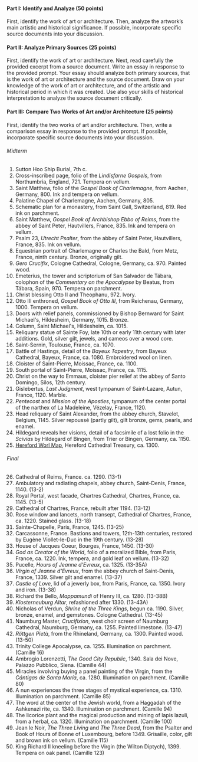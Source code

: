 #### Part I: Identify and Analyze (50 points)

First, identify the work of art or architecture. Then, analyze the artwork’s main artistic and historical significance. If possible, incorporate specific source documents into your discussion.

#### Part II: Analyze Primary Sources (25 points)

First, identify the work of art or architecture. Next, read carefully the provided excerpt from a source document. Write an essay in response to the provided prompt. Your essay should analyze both primary sources, that is the work of art or architecture and the source document. Draw on your knowledge of the work of art or architecture, and of the artistic and historical period in which it was created. Use also your skills of historical interpretation to analyze the source document critically.

#### Part III: Compare Two Works of Art and/or Architecture (25 points)

First, identify the two works of art and/or architecture. Then, write a comparison essay in response to the provided prompt. If possible, incorporate specific source documents into your discussion.

###### Midterm
1. Sutton Hoo Ship Burial, 7th c.
2. Cross-inscribed page, folio of the _Lindisfarne Gospels_, from Northumbria, England, 721. Tempera on vellum.
3. Saint Matthew, folio of the _Gospel Book of Charlemagne_, from Aachen, Germany, 800. Ink and tempera on vellum.
4. Palatine Chapel of Charlemagne, Aachen, Germany, 805.
5. Schematic plan for a monastery, from Saint Gall, Switzerland, 819. Red ink on parchment.
6. Saint Matthew, _Gospel Book of Archbishop Ebbo of Reims_, from the abbey of Saint Peter, Hautvillers, France, 835. Ink and tempera on vellum.
7. Psalm 23, _Utrecht Psalter_, from the abbey of Saint Peter, Hautvillers, France, 835. Ink on vellum.
8. Equestrian portrait of Charlemagne or Charles the Bald, from Metz, France, ninth century. Bronze, originally gilt.
9. _Gero Crucifix_, Cologne Cathedral, Cologne, Germany, ca. 970. Painted wood.
10. Emeterius, the tower and scriptorium of San Salvador de Tábara, colophon of the _Commentary on the Apocalypse_ by Beatus, from Tábara, Spain, 970. Tempera on parchment.
11. Christ blessing Otto II and Theophanu, 972. Ivory.
12. Otto III enthroned, _Gospel Book of Otto III_, from Reichenau, Germany, 1000. Tempera on vellum.
13. Doors with relief panels, commissioned by Bishop Bernward for Saint Michael's, Hildesheim, Germany, 1015. Bronze.
14. Column, Saint Michael's, Hildesheim, ca. 1015.
15. Reliquary statue of Sainte Foy, late 10th or early 11th century with later additions. Gold, silver gilt, jewels, and cameos over a wood core.
16. Saint-Sernin, Toulouse, France, ca. 1070.
17. Battle of Hastings, detail of the _Bayeux Tapestry_, from Bayeux Cathedral, Bayeux, France, ca. 1080. Embroidered wool on linen.
18. Cloister of Saint-Pierre, Moissac, France, ca. 1100.
19. South portal of Saint-Pierre, Moissac, France, ca. 1115.
20. Christ on the way to Emmaus, cloister pier relief at the abbey of Santo Domingo, Silos, 12th century.
21. Gislebertus, _Last Judgment_, west tympanum of Saint-Lazare, Autun, France, 1120. Marble.
22. _Pentecost_ and _Mission of the Apostles_, tympanum of the center portal of the narthex of La Madeleine, Vézelay, France, 1120.
23. Head reliquary of Saint Alexander, from the abbey church, Stavelot, Belgium, 1145. Silver repoussé (partly gilt), gilt bronze, gems, pearls, and enamel.
24. Hildegard reveals her visions, detail of a facsimile of a lost folio in the _Scivias_ by Hildegard of Bingen, from Trier or Bingen, Germany, ca. 1150.
25. [Hereford Worl Map](https://www.themappamundi.co.uk/mappa-mundi/), Hereford Cathedral Treasury, ca. 1300.

###### Final
26. Cathedral of Reims, France. ca. 1290. (13-1)
27. Ambulatory and radiating chapels, abbey church, Saint-Denis, France, 1140. (13-2)
28. Royal Portal, west facade, Chartres Cathedral, Chartres, France, ca. 1145. (13-5)
29. Cathedral of Chartres, France, rebuilt after 1194. (13-12)
30. Rose window and lancets, north transept, Cathedral of Chartres, France, ca. 1220. Stained glass. (13-18)
31. Sainte-Chapelle, Paris, France, 1245. (13-25)
32. Carcassonne, France. Bastions and towers, 12th-13th centuries, restored by Eugène Viollet-le-Duc in the 19th century. (13-28)
33. House of Jacques Coeur, Bourges, France, 1450. (13-30)
34. _God as Creator of the World_, folio of a moralized Bible, from Paris, France, ca. 1220. Ink, tempera, and gold leaf on vellum. (13-32)
35. Pucelle, _Hours of Jeanne d'Evreux_, ca. 1325. (13-35A)
36. _Virgin of Jeanne d'Evreux_, from the abbey church of Saint-Denis, France, 1339. Silver gilt and enamel. (13-37)
37. _Castle of Love_, lid of a jewerly box, from Paris, France, ca. 1350. Ivory and iron. (13-38)
38. Richard the Bello, _Mappamundi_ of Henry III, ca. 1280. (13-38B)
39. _Klosterneuburg Altar_, refashioned after 1330. (13-43A)
40. Nicholas of Verdun, _Shrine of the Three Kings_, begun ca. 1190. Silver, bronze, enamel, and gemstones. Cologne Cathedral. (13-45)
41. Naumburg Master, _Crucifixion_, west choir screen of Naumburg Cathedral, Naumburg, Germany, ca. 1255. Painted limestone. (13-47)
42. _Röttgen Pietà_, from the Rhineland, Germany, ca. 1300. Painted wood. (13-50)
43. Trinity College Apocalypse, ca. 1255. Illumination on parchment. (Camille 16)
44. Ambrogio Lorenzetti, _The Good City Republic_, 1340. Sala dei Nove, Palazzo Pubblico, Siena. (Camille 44)
45. Miracles involving buying a panel painting of the Virgin, from the _Cántigas de Santa María_, ca. 1280. Illumination on parchment. (Camille 80)
46. A nun experiences the three stages of mystical experience, ca. 1310. Illumination on parchment. (Camille 85)
47. The word at the center of the Jewish world, from a Haggadah of the Ashkenazi rite, ca. 1340. Illumination on parchment. (Camille 94)
48. The licorice plant and the magical production and mining of lapis lazuli, from a herbal, ca. 1320. Illumination on parchment. (Camille 100)
49. Jean le Noir, _The Three Living_ and _The Three Dead_, from the Psalter and Book of Hours of Bonne of Luxembourg, before 1349. Grisaille, color, gilt and  brown ink on vellum. (Camille 115)
50. King Richard II kneeling before the Virgin (the Wilton Diptych), 1399. Tempera on oak panel. (Camille 123)
